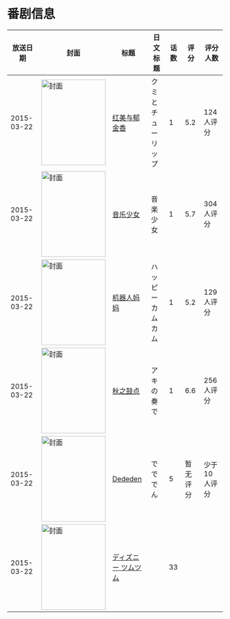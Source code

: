 # 番剧信息

|放送日期|封面|标题|日文标题|话数|评分|评分人数|
|---|---|---|---|---|---|---|
|2015-03-22|<img src="https://lain.bgm.tv/pic/cover/c/1a/18/108009_HOhcC.jpg" alt="封面" style="width:150px;height:200px;object-fit:cover;">|[红美与郁金香](https://bangumi.tv/subject/108009)|クミとチューリップ|1|5.2|124人评分|
|2015-03-22|<img src="https://lain.bgm.tv/pic/cover/c/fe/78/108010_734Z9.jpg" alt="封面" style="width:150px;height:200px;object-fit:cover;">|[音乐少女](https://bangumi.tv/subject/108010)|音楽少女|1|5.7|304人评分|
|2015-03-22|<img src="https://lain.bgm.tv/pic/cover/c/cb/19/108011_aMdZd.jpg" alt="封面" style="width:150px;height:200px;object-fit:cover;">|[机器人妈妈](https://bangumi.tv/subject/108011)|ハッピーカムカム|1|5.2|129人评分|
|2015-03-22|<img src="https://lain.bgm.tv/pic/cover/c/c2/99/108012_ix8Uf.jpg" alt="封面" style="width:150px;height:200px;object-fit:cover;">|[秋之鼓点](https://bangumi.tv/subject/108012)|アキの奏で|1|6.6|256人评分|
|2015-03-22|<img src="https://lain.bgm.tv/pic/cover/c/dd/fd/193547_SCs3v.jpg" alt="封面" style="width:150px;height:200px;object-fit:cover;">|[Dededen](https://bangumi.tv/subject/193547)|でででん|5|暂无评分|少于10人评分|
|2015-03-22|<img src="https://lain.bgm.tv/pic/cover/c/3a/24/208344_55n8o.jpg" alt="封面" style="width:150px;height:200px;object-fit:cover;">|[ディズニー ツムツム](https://bangumi.tv/subject/208344)||33|||

